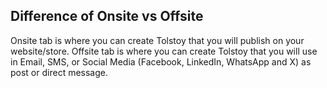 ## Difference of Onsite vs Offsite

Onsite tab is where you can create Tolstoy that you will publish on your website/store.
Offsite tab is where you can create Tolstoy that you will use in Email, SMS, or Social Media (Facebook, LinkedIn, WhatsApp and X) as post or direct message.
